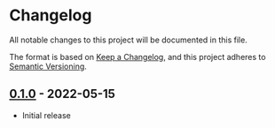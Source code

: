# Changelog

All notable changes to this project will be documented in this file.

The format is based on [Keep a Changelog](https://keepachangelog.com/en/1.0.0/),
and this project adheres to [Semantic Versioning](https://semver.org/spec/v2.0.0.html).

## [0.1.0](https://github.com/metonym/svelte-preprocess-global/releases/tag/v0.1.0) - 2022-05-15

- Initial release
